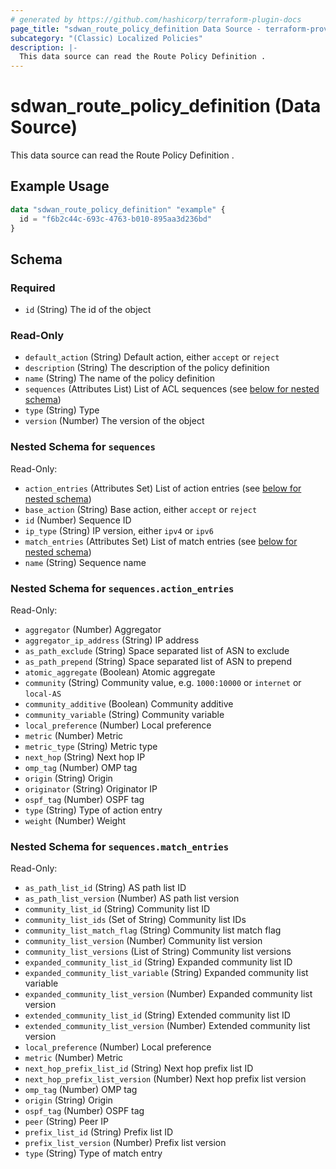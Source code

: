 ```yaml
---
# generated by https://github.com/hashicorp/terraform-plugin-docs
page_title: "sdwan_route_policy_definition Data Source - terraform-provider-sdwan"
subcategory: "(Classic) Localized Policies"
description: |-
  This data source can read the Route Policy Definition .
---
```


# sdwan_route_policy_definition (Data Source)

This data source can read the Route Policy Definition .

## Example Usage

```terraform
data "sdwan_route_policy_definition" "example" {
  id = "f6b2c44c-693c-4763-b010-895aa3d236bd"
}
```

<!-- schema generated by tfplugindocs -->
## Schema

### Required

- `id` (String) The id of the object

### Read-Only

- `default_action` (String) Default action, either `accept` or `reject`
- `description` (String) The description of the policy definition
- `name` (String) The name of the policy definition
- `sequences` (Attributes List) List of ACL sequences (see [below for nested schema](#nestedatt--sequences))
- `type` (String) Type
- `version` (Number) The version of the object

<a id="nestedatt--sequences"></a>
### Nested Schema for `sequences`

Read-Only:

- `action_entries` (Attributes Set) List of action entries (see [below for nested schema](#nestedatt--sequences--action_entries))
- `base_action` (String) Base action, either `accept` or `reject`
- `id` (Number) Sequence ID
- `ip_type` (String) IP version, either `ipv4` or `ipv6`
- `match_entries` (Attributes Set) List of match entries (see [below for nested schema](#nestedatt--sequences--match_entries))
- `name` (String) Sequence name

<a id="nestedatt--sequences--action_entries"></a>
### Nested Schema for `sequences.action_entries`

Read-Only:

- `aggregator` (Number) Aggregator
- `aggregator_ip_address` (String) IP address
- `as_path_exclude` (String) Space separated list of ASN to exclude
- `as_path_prepend` (String) Space separated list of ASN to prepend
- `atomic_aggregate` (Boolean) Atomic aggregate
- `community` (String) Community value, e.g. `1000:10000` or `internet` or `local-AS`
- `community_additive` (Boolean) Community additive
- `community_variable` (String) Community variable
- `local_preference` (Number) Local preference
- `metric` (Number) Metric
- `metric_type` (String) Metric type
- `next_hop` (String) Next hop IP
- `omp_tag` (Number) OMP tag
- `origin` (String) Origin
- `originator` (String) Originator IP
- `ospf_tag` (Number) OSPF tag
- `type` (String) Type of action entry
- `weight` (Number) Weight


<a id="nestedatt--sequences--match_entries"></a>
### Nested Schema for `sequences.match_entries`

Read-Only:

- `as_path_list_id` (String) AS path list ID
- `as_path_list_version` (Number) AS path list version
- `community_list_id` (String) Community list ID
- `community_list_ids` (Set of String) Community list IDs
- `community_list_match_flag` (String) Community list match flag
- `community_list_version` (Number) Community list version
- `community_list_versions` (List of String) Community list versions
- `expanded_community_list_id` (String) Expanded community list ID
- `expanded_community_list_variable` (String) Expanded community list variable
- `expanded_community_list_version` (Number) Expanded community list version
- `extended_community_list_id` (String) Extended community list ID
- `extended_community_list_version` (Number) Extended community list version
- `local_preference` (Number) Local preference
- `metric` (Number) Metric
- `next_hop_prefix_list_id` (String) Next hop prefix list ID
- `next_hop_prefix_list_version` (Number) Next hop prefix list version
- `omp_tag` (Number) OMP tag
- `origin` (String) Origin
- `ospf_tag` (Number) OSPF tag
- `peer` (String) Peer IP
- `prefix_list_id` (String) Prefix list ID
- `prefix_list_version` (Number) Prefix list version
- `type` (String) Type of match entry
